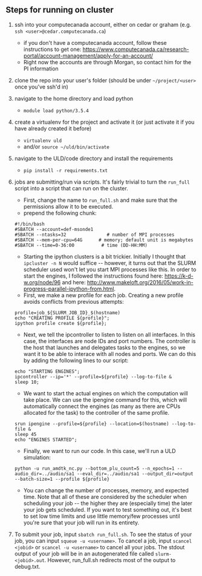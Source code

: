 Steps for running on cluster 
----------------------------

1. ssh into your computecanada account, either on cedar or graham (e.g. `ssh <user>@cedar.computecanada.ca`)
	- if you don't have a computecanada account, follow these instructions to get one: https://www.computecanada.ca/research-portal/account-management/apply-for-an-account/
	- Right now the accounts are through Morgan, so contact him for the PI information 
2. clone the repo into your user's folder (should be under `~/project/<user>` once you've ssh'd in)
3. navigate to the home directory and load python 
	- `module load python/3.5.4`
4. create a virtualenv for the project and activate it (or just activate it if you have already created it before)
	- `virtualenv uld`
	- and/or `source ~/uld/bin/activate`
5. navigate to the ULD/code directory and install the requirements 
	- `pip install -r requirements.txt`
6. jobs are submitting/run via scripts. It's fairly trivial to turn the `run_full` script into a script that can run on the cluster. 
	- First, change the name to `run_full.sh` and make sure that the permissions allow it to be executed. 
	- prepend the following chunk: 
	```
	#!/bin/bash
	#SBATCH --account=def-msonde1
	#SBATCH --ntasks=32               # number of MPI processes
	#SBATCH --mem-per-cpu=64G      # memory; default unit is megabytes
	#SBATCH --time=0-36:00          # time (DD-HH:MM)
	```
	- Starting the ipython clusters is a bit trickier. Initially I thought that `ipcluster -n N` would suffice -- however, it turns out that the SLURM scheduler used won't let you start MPI processes like this. In order to start the engines, I followed the instructions found here: https://k-d-w.org/node/96 and here: http://www.makeloft.org/2016/05/work-in-progress-parallel-ipython-from.html. 
	- First, we make a new profile for each job. Creating a new profile avoids conflicts from previous attempts:
	```
	profile=job_${SLURM_JOB_ID}_$(hostname)
	echo "CREATING PROFILE ${profile}";
	ipython profile create ${profile};
	```
	- Next, we tell the ipcontroller to listen to listen on all interfaces. In this case, the interfaces are node IDs and port numbers. The controller is the host that launches and delegates tasks to the engines, so we want it to be able to interace with all nodes and ports. We can do this by adding the following lines to our script: 
	```
	echo "STARTING ENGINES";
	ipcontroller --ip='*' --profile=${profile} --log-to-file &
	sleep 10;
	```

	- We want to start the actual engines on which the computation will take place. We can use the ipengine command for this, which will automatically connect the engines (as many as there are CPUs allocated for the task) to the controller of the same profile.
	```
	srun ipengine --profile=${profile} --location=$(hostname) --log-to-file &
	sleep 45
	echo "ENGINES STARTED"; 
	```
	- Finally, we want to run our code. In this case, we'll run a ULD simulation:
	```
	python -u run_amdtk_nc.py --bottom_plu_count=5 --n_epochs=1 --audio_dir=../audio/sa1 --eval_dir=../audio/sa1 --output_dir=output --batch-size=1 --profile ${profile}
	```
	
	- You can change the number of processes, memory, and expected time. Note that all of these are considered by the scheduler when scheduling your job -- the higher they are (especially time) the later your job gets scheduled. If you want to test something out, it's best to set low time limits and use little memory/few processes until you're sure that your job will run in its entirety. 

7. To submit your job, input `sbatch run_full.sh`. To see the status of your job, you can input `squeue -u <username>`. To cancel a job, input `scancel <jobid>` or `scancel -u <username>` to cancel all your jobs. The stdout output of your job will be in an autogenerated file called `slurm-<jobid>.out`. However, run_full.sh redirects most of the output to debug.txt. 
